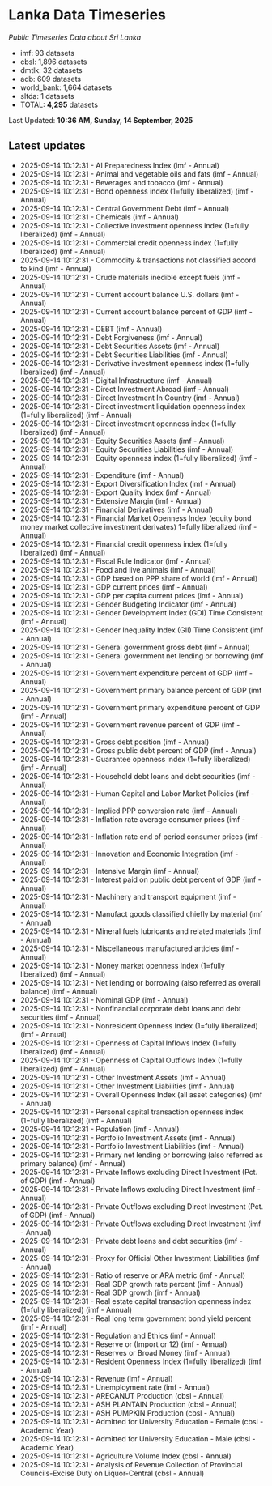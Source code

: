 # Lanka Data Timeseries
*Public Timeseries Data about Sri Lanka*

* imf: 93 datasets
* cbsl: 1,896 datasets
* dmtlk: 32 datasets
* adb: 609 datasets
* world_bank: 1,664 datasets
* sltda: 1 datasets
* TOTAL: **4,295** datasets

Last Updated: **10:36 AM, Sunday, 14 September, 2025**

## Latest updates

* 2025-09-14 10:12:31 - AI Preparedness Index (imf - Annual)
* 2025-09-14 10:12:31 - Animal and vegetable oils and fats (imf - Annual)
* 2025-09-14 10:12:31 - Beverages and tobacco (imf - Annual)
* 2025-09-14 10:12:31 - Bond openness index (1=fully liberalized) (imf - Annual)
* 2025-09-14 10:12:31 - Central Government Debt (imf - Annual)
* 2025-09-14 10:12:31 - Chemicals (imf - Annual)
* 2025-09-14 10:12:31 - Collective investment openness index (1=fully liberalized) (imf - Annual)
* 2025-09-14 10:12:31 - Commercial credit openness index (1=fully liberalized) (imf - Annual)
* 2025-09-14 10:12:31 - Commodity & transactions not classified accord to kind (imf - Annual)
* 2025-09-14 10:12:31 - Crude materials inedible except fuels (imf - Annual)
* 2025-09-14 10:12:31 - Current account balance U.S. dollars (imf - Annual)
* 2025-09-14 10:12:31 - Current account balance percent of GDP (imf - Annual)
* 2025-09-14 10:12:31 - DEBT (imf - Annual)
* 2025-09-14 10:12:31 - Debt Forgiveness (imf - Annual)
* 2025-09-14 10:12:31 - Debt Securities Assets (imf - Annual)
* 2025-09-14 10:12:31 - Debt Securities Liabilities (imf - Annual)
* 2025-09-14 10:12:31 - Derivative investment openness index (1=fully liberalized) (imf - Annual)
* 2025-09-14 10:12:31 - Digital Infrastructure (imf - Annual)
* 2025-09-14 10:12:31 - Direct Investment Abroad (imf - Annual)
* 2025-09-14 10:12:31 - Direct Investment In Country (imf - Annual)
* 2025-09-14 10:12:31 - Direct investment liquidation openness index (1=fully liberalized) (imf - Annual)
* 2025-09-14 10:12:31 - Direct investment openness index (1=fully liberalized) (imf - Annual)
* 2025-09-14 10:12:31 - Equity Securities Assets (imf - Annual)
* 2025-09-14 10:12:31 - Equity Securities Liabilities (imf - Annual)
* 2025-09-14 10:12:31 - Equity openness index (1=fully liberalized) (imf - Annual)
* 2025-09-14 10:12:31 - Expenditure (imf - Annual)
* 2025-09-14 10:12:31 - Export Diversification Index (imf - Annual)
* 2025-09-14 10:12:31 - Export Quality Index (imf - Annual)
* 2025-09-14 10:12:31 - Extensive Margin (imf - Annual)
* 2025-09-14 10:12:31 - Financial Derivatives (imf - Annual)
* 2025-09-14 10:12:31 - Financial Market Openness Index (equity bond money market collective investment derivates) 1=fully liberalized (imf - Annual)
* 2025-09-14 10:12:31 - Financial credit openness index (1=fully liberalized) (imf - Annual)
* 2025-09-14 10:12:31 - Fiscal Rule Indicator (imf - Annual)
* 2025-09-14 10:12:31 - Food and live animals (imf - Annual)
* 2025-09-14 10:12:31 - GDP based on PPP share of world (imf - Annual)
* 2025-09-14 10:12:31 - GDP current prices (imf - Annual)
* 2025-09-14 10:12:31 - GDP per capita current prices (imf - Annual)
* 2025-09-14 10:12:31 - Gender Budgeting Indicator (imf - Annual)
* 2025-09-14 10:12:31 - Gender Development Index (GDI) Time Consistent (imf - Annual)
* 2025-09-14 10:12:31 - Gender Inequality Index (GII) Time Consistent (imf - Annual)
* 2025-09-14 10:12:31 - General government gross debt (imf - Annual)
* 2025-09-14 10:12:31 - General government net lending or borrowing (imf - Annual)
* 2025-09-14 10:12:31 - Government expenditure percent of GDP (imf - Annual)
* 2025-09-14 10:12:31 - Government primary balance percent of GDP (imf - Annual)
* 2025-09-14 10:12:31 - Government primary expenditure percent of GDP (imf - Annual)
* 2025-09-14 10:12:31 - Government revenue percent of GDP (imf - Annual)
* 2025-09-14 10:12:31 - Gross debt position (imf - Annual)
* 2025-09-14 10:12:31 - Gross public debt percent of GDP (imf - Annual)
* 2025-09-14 10:12:31 - Guarantee openness index (1=fully liberalized) (imf - Annual)
* 2025-09-14 10:12:31 - Household debt loans and debt securities (imf - Annual)
* 2025-09-14 10:12:31 - Human Capital and Labor Market Policies (imf - Annual)
* 2025-09-14 10:12:31 - Implied PPP conversion rate (imf - Annual)
* 2025-09-14 10:12:31 - Inflation rate average consumer prices (imf - Annual)
* 2025-09-14 10:12:31 - Inflation rate end of period consumer prices (imf - Annual)
* 2025-09-14 10:12:31 - Innovation and Economic Integration (imf - Annual)
* 2025-09-14 10:12:31 - Intensive Margin (imf - Annual)
* 2025-09-14 10:12:31 - Interest paid on public debt percent of GDP (imf - Annual)
* 2025-09-14 10:12:31 - Machinery and transport equipment (imf - Annual)
* 2025-09-14 10:12:31 - Manufact goods classified chiefly by material (imf - Annual)
* 2025-09-14 10:12:31 - Mineral fuels lubricants and related materials (imf - Annual)
* 2025-09-14 10:12:31 - Miscellaneous manufactured articles (imf - Annual)
* 2025-09-14 10:12:31 - Money market openness index (1=fully liberalized) (imf - Annual)
* 2025-09-14 10:12:31 - Net lending or borrowing (also referred as overall balance) (imf - Annual)
* 2025-09-14 10:12:31 - Nominal GDP (imf - Annual)
* 2025-09-14 10:12:31 - Nonfinancial corporate debt loans and debt securities (imf - Annual)
* 2025-09-14 10:12:31 - Nonresident Openness Index (1=fully liberalized) (imf - Annual)
* 2025-09-14 10:12:31 - Openness of Capital Inflows Index (1=fully liberalized) (imf - Annual)
* 2025-09-14 10:12:31 - Openness of Capital Outflows Index (1=fully liberalized) (imf - Annual)
* 2025-09-14 10:12:31 - Other Investment Assets (imf - Annual)
* 2025-09-14 10:12:31 - Other Investment Liabilities (imf - Annual)
* 2025-09-14 10:12:31 - Overall Openness Index (all asset categories) (imf - Annual)
* 2025-09-14 10:12:31 - Personal capital transaction openness index (1=fully liberalized) (imf - Annual)
* 2025-09-14 10:12:31 - Population (imf - Annual)
* 2025-09-14 10:12:31 - Portfolio Investment Assets (imf - Annual)
* 2025-09-14 10:12:31 - Portfolio Investment Liabilities (imf - Annual)
* 2025-09-14 10:12:31 - Primary net lending or borrowing (also referred as primary balance) (imf - Annual)
* 2025-09-14 10:12:31 - Private Inflows excluding Direct Investment (Pct. of GDP) (imf - Annual)
* 2025-09-14 10:12:31 - Private Inflows excluding Direct Investment (imf - Annual)
* 2025-09-14 10:12:31 - Private Outflows excluding Direct Investment (Pct. of GDP) (imf - Annual)
* 2025-09-14 10:12:31 - Private Outflows excluding Direct Investment (imf - Annual)
* 2025-09-14 10:12:31 - Private debt loans and debt securities (imf - Annual)
* 2025-09-14 10:12:31 - Proxy for Official Other Investment Liabilities (imf - Annual)
* 2025-09-14 10:12:31 - Ratio of reserve or ARA metric (imf - Annual)
* 2025-09-14 10:12:31 - Real GDP growth rate percent (imf - Annual)
* 2025-09-14 10:12:31 - Real GDP growth (imf - Annual)
* 2025-09-14 10:12:31 - Real estate capital transaction openness index (1=fully liberalized) (imf - Annual)
* 2025-09-14 10:12:31 - Real long term government bond yield percent (imf - Annual)
* 2025-09-14 10:12:31 - Regulation and Ethics (imf - Annual)
* 2025-09-14 10:12:31 - Reserve or (Import or 12) (imf - Annual)
* 2025-09-14 10:12:31 - Reserves or Broad Money (imf - Annual)
* 2025-09-14 10:12:31 - Resident Openness Index (1=fully liberalized) (imf - Annual)
* 2025-09-14 10:12:31 - Revenue (imf - Annual)
* 2025-09-14 10:12:31 - Unemployment rate (imf - Annual)
* 2025-09-14 10:12:31 - ARECANUT Production (cbsl - Annual)
* 2025-09-14 10:12:31 - ASH PLANTAIN Production (cbsl - Annual)
* 2025-09-14 10:12:31 - ASH PUMPKIN Production (cbsl - Annual)
* 2025-09-14 10:12:31 - Admitted for University Education - Female (cbsl - Academic Year)
* 2025-09-14 10:12:31 - Admitted for University Education - Male (cbsl - Academic Year)
* 2025-09-14 10:12:31 - Agriculture Volume Index (cbsl - Annual)
* 2025-09-14 10:12:31 - Analysis of Revenue Collection of Provincial Councils-Excise Duty on Liquor-Central (cbsl - Annual)